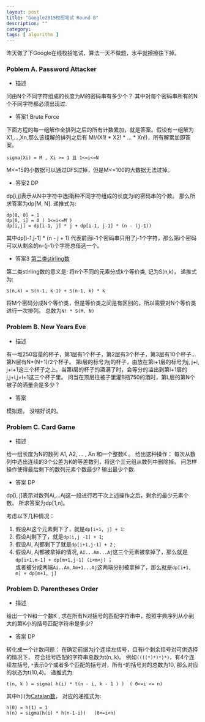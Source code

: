 ```yaml
---
layout: post
title: "Google2015校招笔试 Round B"
description: ""
category:
tags: [ algorithm ]
---
```


昨天做了下Google在线校招笔试，算法一天不做题，水平就擦擦往下掉。 

### Poblem A. Password Attacker 

* 描述

问由N个不同字符组成的长度为M的密码串有多少个？ 其中对每个密码串所有的N个不同字符都必须出现过. 

* 答案1 Brute Force

下面方程的每一组解作全排列之后的所有计数累加，就是答案。假设有一组解为X1,...,Xn,那么该组解的排列之后有 M!/(X1! * X2! * ... * Xn!)，所有解累加即答案。 

```
sigma(Xi) = M , Xi >= 1 且 1<=i<=N

```

M<=15的小数据可以通过DFS过掉，但是M<=100的大数据无法过掉。 


* 答案2 DP 

dp[i,j]表示从N中字符中选择j种不同字符组成的长度为i的密码串的个数。 那么所求答案为dp[M, N]. 递推式为: 

```
dp[0, 0] = 1
dp[0, i] = 0 ( 1<=i<=M )
dp[i,j] = dp[i-1, j] * j + dp[i-1, j-1] * (n - (j-1))
```
其中dp[i-1,j-1] * (n - j + 1) 代表前面i-1个密码串只用了j-1个字符，那么第i个密码可以从剩余的n-(j-1)个字符总任选一个。

* 答案3 [第二类stirling数](http://en.wikipedia.org/wiki/Stirling_numbers_of_the_second_kind)

第二类stirling数的意义是: 将n个不同的元素分成k个等价类, 记为S(n,k)， 递推式为: 

```
S(n,k) = S(n-1, k-1) + S(n-1, k) * k
```

将M个密码分成N个等价类，但是等价类之间是有区别的，所以需要对N个等价类进行一次排列。 总数为`N! * S(M, N)`


### Problem B. New Years Eve

* 描述

有一堆250容量的杯子，第1层有1个杯子，第2层有3个杯子，第3层有10个杯子...第N层有N*(N+1)/2个杯子。 第i层的标号为j的杯子，由放在第i+1层的标号为j, j+i, j+i+1这三个杯子之上。当第i层的杯子的酒满了时，会等分的溢出到第i+1层的j,j+i,j+i+1这三个杯子里。 问当在顶层往被子里灌B瓶750的酒时，第L层的第N个被子的酒量会是多少？ 

* 答案

模拟题， 没啥好说的。 

### Problem C. Card Game 

* 描述

给一组长度为N的数列 A1, A2, ... , An 和一个整数K 。 给出这种操作： 每次从数列中选出连续的3个公差为K的等差数列，将这个三元组从数列中删除掉。 问怎样操作使得最后剩下的数列元素个数最少? 输出最少个数.

* 答案 DP 

dp[i, j]表示对数列Ai,...Aj这一段进行若干次上述操作之后，剩余的最少元素个数。 所求答案为dp[1,n]。 

考虑以下几种情况： 

1. 假设Ai这个元素剩下了，就是`dp[i+1, j] + 1`: 
2. 假设Aj剩下了，就是`dp[i,j -1] + 1`; 
3. 假设Ai, Aj都剩下了就是`dp[i+1,j-1] + 2` ; 
4. 假设Ai, Aj都被拿掉的情况, `Ai...Am...Aj`这三个元素被拿掉了，那么就是`dp[i+1,m-1] + dp[m+1,j-1] (i<m<j)` ；  
   或者被分成两端`Ai..Am`, `Am+1...Aj`这两端分别被拿掉了，那么就是`dp[i+1, m] + dp[m+1, j]`


### Problem D. Parentheses Order 

* 描述

给出一个N和一个数K , 求在所有N对括号的匹配字符串中，按照字典序列从小到大的第K小的括号匹配字符串是多少? 

* 答案 DP 

转化成一个计数问题： 在确定前缀为j个连续左括号，且有i个剩余括号对可供选择的情况下， 符合括号匹配的字符串总数为t(n, k)。 例如`((((*)*)*)*)`，有4个连续左括号, `*`表示0个或者多个匹配的括号对，所有`*`的括号对的总数为10, 那么对应的状态为t(10,4)。 递推式为: 

```
t(n, k ) = sigma( h(i) * t(n - i, k - 1 ) )  ( 0<=i <= n) 
```
其中h(i)为[Catalan数](http://en.wikipedia.org/wiki/Catalan_number)， 对应的递推式为: 

```
h(0) = h(1) = 1 
h(n) = sigma(h(i) * h(n-1-i))   (0<=i<n)
```


